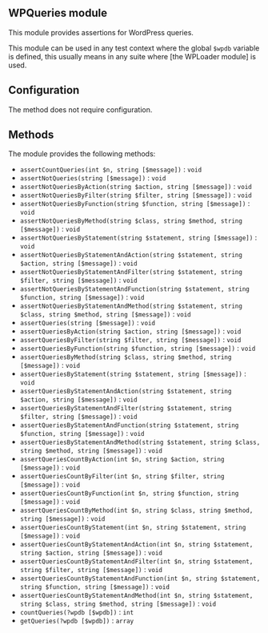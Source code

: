## WPQueries module

This module provides assertions for WordPress queries.

This module can be used in any test context where the global `$wpdb` variable is defined, this usually means in any
suite where [the WPLoader module] is used.

## Configuration

The method does not require configuration.

## Methods

The module provides the following methods:

* `assertCountQueries(int $n, string [$message])` : `void`
* `assertNotQueries(string [$message])` : `void`
* `assertNotQueriesByAction(string $action, string [$message])` : `void`
* `assertNotQueriesByFilter(string $filter, string [$message])` : `void`
* `assertNotQueriesByFunction(string $function, string [$message])` : `void`
* `assertNotQueriesByMethod(string $class, string $method, string [$message])` : `void`
* `assertNotQueriesByStatement(string $statement, string [$message])` : `void`
* `assertNotQueriesByStatementAndAction(string $statement, string $action, string [$message])` : `void`
* `assertNotQueriesByStatementAndFilter(string $statement, string $filter, string [$message])` : `void`
* `assertNotQueriesByStatementAndFunction(string $statement, string $function, string [$message])` : `void`
* `assertNotQueriesByStatementAndMethod(string $statement, string $class, string $method, string [$message])` : `void`
* `assertQueries(string [$message])` : `void`
* `assertQueriesByAction(string $action, string [$message])` : `void`
* `assertQueriesByFilter(string $filter, string [$message])` : `void`
* `assertQueriesByFunction(string $function, string [$message])` : `void`
* `assertQueriesByMethod(string $class, string $method, string [$message])` : `void`
* `assertQueriesByStatement(string $statement, string [$message])` : `void`
* `assertQueriesByStatementAndAction(string $statement, string $action, string [$message])` : `void`
* `assertQueriesByStatementAndFilter(string $statement, string $filter, string [$message])` : `void`
* `assertQueriesByStatementAndFunction(string $statement, string $function, string [$message])` : `void`
* `assertQueriesByStatementAndMethod(string $statement, string $class, string $method, string [$message])` : `void`
* `assertQueriesCountByAction(int $n, string $action, string [$message])` : `void`
* `assertQueriesCountByFilter(int $n, string $filter, string [$message])` : `void`
* `assertQueriesCountByFunction(int $n, string $function, string [$message])` : `void`
* `assertQueriesCountByMethod(int $n, string $class, string $method, string [$message])` : `void`
* `assertQueriesCountByStatement(int $n, string $statement, string [$message])` : `void`
* `assertQueriesCountByStatementAndAction(int $n, string $statement, string $action, string [$message])` : `void`
* `assertQueriesCountByStatementAndFilter(int $n, string $statement, string $filter, string [$message])` : `void`
* `assertQueriesCountByStatementAndFunction(int $n, string $statement, string $function, string [$message])` : `void`
* `assertQueriesCountByStatementAndMethod(int $n, string $statement, string $class, string $method, string [$message])` : `void`
* `countQueries(?wpdb [$wpdb])` : `int`
* `getQueries(?wpdb [$wpdb])` : `array`
